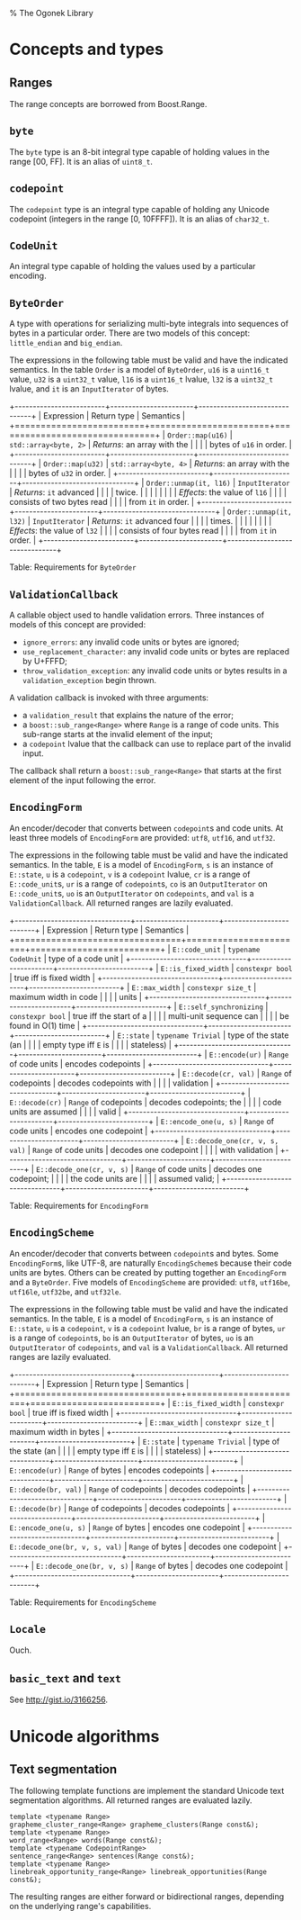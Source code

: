 % The Ogonek Library

# Concepts and types 

## Ranges

The range concepts are borrowed from Boost.Range.

## `byte`

The `byte` type is an 8-bit integral type capable of holding values in the range
[00, FF]. It is an alias of `uint8_t`.

## `codepoint`

The `codepoint` type is an integral type capable of holding any Unicode
codepoint (integers in the range [0, 10FFFF]). It is an alias of `char32_t`.

## `CodeUnit`

An integral type capable of holding the values used by a particular encoding.

## `ByteOrder`

A type with operations for serializing multi-byte integrals into sequences of
bytes in a particular order. There are two models of this concept:
`little_endian` and `big_endian`.

The expressions in the following table must be valid and have the indicated
semantics. In the table `Order` is a model of `ByteOrder`, `u16` is a
`uint16_t` value, `u32` is a `uint32_t` value, `l16` is a `uint16_t` lvalue,
`l32` is a `uint32_t` lvalue, and `it` is an `InputIterator` of bytes.

+-------------------------+-----------------------+-------------------------------+
| Expression              | Return type           | Semantics                     |
+=========================+=======================+===============================+
| `Order::map(u16)`       | `std::array<byte, 2>` | *Returns*: an array with the  |
|                         |                       | bytes of `u16` in order.      |
+-------------------------+-----------------------+-------------------------------+
| `Order::map(u32)`       | `std::array<byte, 4>` | *Returns*: an array with the  |
|                         |                       | bytes of `u32` in order.      |
+-------------------------+-----------------------+-------------------------------+
| `Order::unmap(it, l16)` | `InputIterator`       | *Returns*: `it` advanced      |
|                         |                       | twice.                        |
|                         |                       |                               |
|                         |                       | *Effects*: the value of `l16` |
|                         |                       | consists of two bytes read    |
|                         |                       | from `it` in order.           |
+-------------------------+-----------------------+-------------------------------+
| `Order::unmap(it, l32)` | `InputIterator`       | *Returns*: `it` advanced four |
|                         |                       | times.                        |
|                         |                       |                               |
|                         |                       | *Effects*: the value of `l32` |
|                         |                       | consists of four bytes read   |
|                         |                       | from `it` in order.           |
+-------------------------+-----------------------+-------------------------------+

Table: Requirements for `ByteOrder`

## `ValidationCallback`

A callable object used to handle validation errors. Three instances of models
of this concept are provided:

 - `ignore_errors`: any invalid code units or bytes are ignored;
 - `use_replacement_character`: any invalid code units or bytes are replaced by
   U+FFFD;
 - `throw_validation_exception`: any invalid code units or bytes results in a
   `validation_exception` begin thrown.

A validation callback is invoked with three arguments:

 - a `validation_result` that explains the nature of the error;
 - a `boost::sub_range<Range>` where `Range` is a range of code units. This
   sub-range starts at the invalid element of the input;
 - a `codepoint` lvalue that the callback can use to replace part of the
   invalid input.

The callback shall return a `boost::sub_range<Range>` that starts at the first
element of the input following the error.

## `EncodingForm`

An encoder/decoder that converts between `codepoint`s and code units. At least
three models of `EncodingForm` are provided: `utf8`, `utf16`, and `utf32`.

The expressions in the following table must be valid and have the indicated
semantics. In the table, `E` is a model of `EncodingForm`, `s` is an instance
of `E::state`, `u` is a `codepoint`, `v` is a `codepoint` lvalue, `cr` is a
range of `E::code_unit`s, `ur` is a range of `codepoint`s, `co` is an
`OutputIterator` on `E::code_unit`s, `uo` is an `OutputIterator` on
`codepoints`, and `val` is a `ValidationCallback`. All returned ranges are
lazily evaluated.

+--------------------------------+-----------------------+-------------------------+
| Expression                     | Return type           | Semantics               |
+================================+=======================+=========================+
| `E::code_unit`                 | `typename CodeUnit`   | type of a code unit     |
+--------------------------------+-----------------------+-------------------------+
| `E::is_fixed_width`            | `constexpr bool`      | true iff is fixed width |
+--------------------------------+-----------------------+-------------------------+
| `E::max_width`                 | `constexpr size_t`    | maximum width in code   |
|                                |                       | units                   |
+--------------------------------+-----------------------+-------------------------+
| `E::self_synchronizing`        | `constexpr bool`      | true iff the start of a |
|                                |                       | multi-unit sequence can |
|                                |                       | be found in O(1) time   |
+--------------------------------+-----------------------+-------------------------+
| `E::state`                     | `typename Trivial`    | type of the state (an   |
|                                |                       | empty type iff `E` is   |
|                                |                       | stateless)              |
+--------------------------------+-----------------------+-------------------------+
| `E::encode(ur)`                | `Range` of code units | encodes codepoints      |
+--------------------------------+-----------------------+-------------------------+
| `E::decode(cr, val)`           | `Range` of codepoints | decodes codepoints with |
|                                |                       | validation              |
+--------------------------------+-----------------------+-------------------------+
| `E::decode(cr)`                | `Range` of codepoints | decodes codepoints; the |
|                                |                       | code units are assumed  |
|                                |                       | valid                   |
+--------------------------------+-----------------------+-------------------------+
| `E::encode_one(u, s)`          | `Range` of code units | encodes one codepoint   |
+--------------------------------+-----------------------+-------------------------+
| `E::decode_one(cr, v, s, val)` | `Range` of code units | decodes one codepoint   |
|                                |                       | with validation         |
+--------------------------------+-----------------------+-------------------------+
| `E::decode_one(cr, v, s)`      | `Range` of code units | decodes one codepoint;  |
|                                |                       | the code units are      |
|                                |                       | assumed valid;          |
+--------------------------------+-----------------------+-------------------------+

Table: Requirements for `EncodingForm`

## `EncodingScheme`

An encoder/decoder that converts between `codepoint`s and bytes. Some
`EncodingForm`s, like UTF-8, are naturally `EncodingScheme`s because their code
units are bytes. Others can be created by putting together an `EncodingForm` and
a `ByteOrder`. Five models of `EncodingScheme` are provided: `utf8`, `utf16be`,
`utf16le`, `utf32be`, and `utf32le`.

The expressions in the following table must be valid and have the indicated
semantics. In the table, `E` is a model of `EncodingForm`, `s` is an instance
of `E::state`, `u` is a `codepoint`, `v` is a `codepoint` lvalue, `br` is a
range of bytes, `ur` is a range of `codepoint`s, `bo` is an `OutputIterator` of
bytes, `uo` is an `OutputIterator` of `codepoints`, and `val` is a
`ValidationCallback`. All returned ranges are lazily evaluated.

+--------------------------------+-----------------------+-------------------------+
| Expression                     | Return type           | Semantics               |
+================================+=======================+=========================+
| `E::is_fixed_width`            | `constexpr bool`      | true iff is fixed width |
+--------------------------------+-----------------------+-------------------------+
| `E::max_width`                 | `constexpr size_t`    | maximum width in bytes  |
+--------------------------------+-----------------------+-------------------------+
| `E::state`                     | `typename Trivial`    | type of the state (an   |
|                                |                       | empty type iff `E` is   |
|                                |                       | stateless)              |
+--------------------------------+-----------------------+-------------------------+
| `E::encode(ur)`                | `Range` of bytes      | encodes codepoints      |
+--------------------------------+-----------------------+-------------------------+
| `E::decode(br, val)`           | `Range` of codepoints | decodes codepoints      |
+--------------------------------+-----------------------+-------------------------+
| `E::decode(br)`                | `Range` of codepoints | decodes codepoints      |
+--------------------------------+-----------------------+-------------------------+
| `E::encode_one(u, s)`          | `Range` of bytes      | encodes one codepoint   |
+--------------------------------+-----------------------+-------------------------+
| `E::decode_one(br, v, s, val)` | `Range` of bytes      | decodes one codepoint   |
+--------------------------------+-----------------------+-------------------------+
| `E::decode_one(br, v, s)`      | `Range` of bytes      | decodes one codepoint   |
+--------------------------------+-----------------------+-------------------------+

Table: Requirements for `EncodingScheme`

## `Locale`

Ouch.

## `basic_text` and `text`

See http://gist.io/3166256.

# Unicode algorithms

## Text segmentation

The following template functions are implement the standard Unicode text
segmentation algorithms. All returned ranges are evaluated lazily.

    template <typename Range>
    grapheme_cluster_range<Range> grapheme_clusters(Range const&);
    template <typename Range>
    word_range<Range> words(Range const&);
    template <typename CodepointRange>
    sentence_range<Range> sentences(Range const&);
    template <typename Range>
    linebreak_opportunity_range<Range> linebreak_opportunities(Range const&);

The resulting ranges are either forward or bidirectional ranges, depending on
the underlying range's capabilities.

